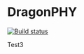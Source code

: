 # DragonPHY

[![Build status](https://badge.buildkite.com/8899f5b8fb2d33e44487f04074f080877430b1241e1dc421e5.svg)](https://buildkite.com/stanford-aha/dragonphy)

Test3
